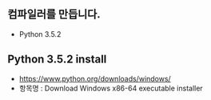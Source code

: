 컴파일러를 만듭니다.
--------------------------------------
* Python 3.5.2

Python 3.5.2 install
-------------
* https://www.python.org/downloads/windows/
* 항목명 : Download Windows x86-64 executable installer
